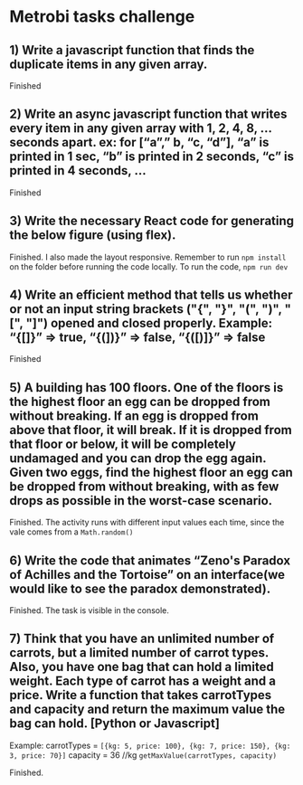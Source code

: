 # Metrobi tasks challenge

## 1) Write a javascript function that finds the duplicate items in any given array. 
 Finished 
## 2) Write an async javascript function that writes every item in any given array with 1, 2, 4, 8, … seconds apart. ex: for [“a”,” b, “c, “d”], “a” is printed in 1 sec, “b” is printed in 2 seconds, “c” is printed in 4 seconds, ...
  Finished
## 3) Write the necessary React code for generating the below figure (using flex).

  Finished. I also made the layout responsive. Remember to run `npm install` on the folder before running the code locally. To run the code, `npm run dev` 
## 4) Write an efficient method that tells us whether or not an input string brackets ("{", "}", "(", ")", "[", "]") opened and closed properly. Example: “{[]}” => true, “{(])}” => false, “{([)]}” => false
  Finished
## 5) A building has 100 floors. One of the floors is the highest floor an egg can be dropped from without breaking. If an egg is dropped from above that floor, it will break. If it is dropped from that floor or below, it will be completely undamaged and you can drop the egg again. Given two eggs, find the highest floor an egg can be dropped from without breaking, with as few drops as possible in the worst-case scenario.

  Finished. The activity runs with different input values each time, since the vale comes from a `Math.random()`
  
## 6) Write the code that animates “Zeno's Paradox of Achilles and the Tortoise” on an interface(we would like to see the paradox demonstrated).

  Finished. The task is visible in the console.
  
## 7) Think that you have an unlimited number of carrots, but a limited number of carrot types. Also, you have one bag that can hold a limited weight. Each type of carrot has a weight and a price. Write a function that takes carrotTypes and capacity and return the maximum value the bag can hold. [Python or Javascript]
Example:
carrotTypes = `[{kg: 5, price: 100}, {kg: 7, price: 150}, {kg: 3, price: 70}]`
capacity = 36 //kg
`getMaxValue(carrotTypes, capacity)`

  Finished.
